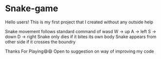 # Snake-game
Hello users!
This is my first project that I created without any outside help 

Snake movement follows standard command of wasd
W -> up
A -> left
S -> down 
D -> right 
Snake only dies if it bites its own body
Snake appears from other side if it crosses the boundry 

Thanks For Playing😄😄
Open to suggestion on way of improving my code
